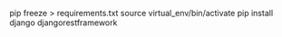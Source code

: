 pip freeze > requirements.txt
source virtual_env/bin/activate
pip install django djangorestframework
